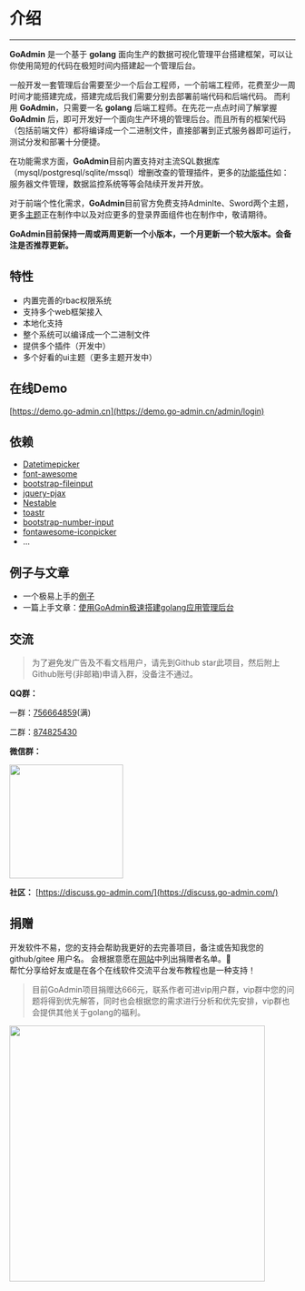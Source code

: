 # 介绍
------

**GoAdmin** 是一个基于 **golang** 面向生产的数据可视化管理平台搭建框架，可以让你使用简短的代码在极短时间内搭建起一个管理后台。

一般开发一套管理后台需要至少一个后台工程师，一个前端工程师，花费至少一周时间才能搭建完成，搭建完成后我们需要分别去部署前端代码和后端代码。
而利用 **GoAdmin**，只需要一名 **golang** 后端工程师。在先花一点点时间了解掌握 **GoAdmin** 后，即可开发好一个面向生产环境的管理后台。而且所有的框架代码（包括前端文件）都将编译成一个二进制文件，直接部署到正式服务器即可运行，测试分发和部署十分便捷。

在功能需求方面，**GoAdmin**目前内置支持对主流SQL数据库（mysql/postgresql/sqlite/mssql）增删改查的管理插件，更多的[功能插件](http://www.go-admin.cn/plugins)如：服务器文件管理，数据监控系统等等会陆续开发并开放。

对于前端个性化需求，**GoAdmin**目前官方免费支持Adminlte、Sword两个主题，更多[主题](http://www.go-admin.cn/themes)正在制作中以及对应更多的登录界面组件也在制作中，敬请期待。

**GoAdmin目前保持一周或两周更新一个小版本，一个月更新一个较大版本。会备注是否推荐更新。**

## 特性

- 内置完善的rbac权限系统
- 支持多个web框架接入
- 本地化支持
- 整个系统可以编译成一个二进制文件
- 提供多个插件（开发中）
- 多个好看的ui主题（更多主题开发中）

## 在线Demo

[https://demo.go-admin.cn](https://demo.go-admin.cn/admin/login)

## 依赖

- [Datetimepicker](http://eonasdan.github.io/bootstrap-datetimepicker/)
- [font-awesome](http://fontawesome.io/)
- [bootstrap-fileinput](https://github.com/kartik-v/bootstrap-fileinput)
- [jquery-pjax](https://github.com/defunkt/jquery-pjax)
- [Nestable](http://dbushell.github.io/Nestable/)
- [toastr](http://codeseven.github.io/toastr/)
- [bootstrap-number-input](https://github.com/wpic/bootstrap-number-input)
- [fontawesome-iconpicker](https://github.com/itsjavi/fontawesome-iconpicker)
- ...

## 例子与文章

- 一个极易上手的[例子](https://github.com/GoAdminGroup/example/blob/master/README_CN.md)
- 一篇上手文章：[使用GoAdmin极速搭建golang应用管理后台](http://discuss.go-admin.com/t/goadmin-golang/17/3)

## 交流

> 为了避免发广告及不看文档用户，请先到Github star此项目，然后附上Github账号(非邮箱)申请入群，没备注不通过。

**QQ群：**

一群：[756664859](https://jq.qq.com/?_wv=1027&k=5JqQqIt)(满)

二群：[874825430](https://jq.qq.com/?_wv=1027&k=CnLiDoT9)

**微信群：**

<img src="http://quick.go-admin.cn/resource/wechat_qrcode.jpg" width="200" />

**社区：** [https://discuss.go-admin.com/](https://discuss.go-admin.com/)

## 捐赠

开发软件不易，您的支持会帮助我更好的去完善项目，备注或告知我您的 github/gitee 用户名。
会根据意愿在[网站](http://www.go-admin.cn/donation)中列出捐赠者名单。🙏
<br>帮忙分享给好友或是在各个在线软件交流平台发布教程也是一种支持！

> 目前GoAdmin项目捐赠达666元，联系作者可进vip用户群，vip群中您的问题将得到优先解答，同时也会根据您的需求进行分析和优先安排，vip群也会提供其他关于golang的福利。

<img src="http://quick.go-admin.cn/official/assets/imgs/shoukuan.jpg" width="450" />
